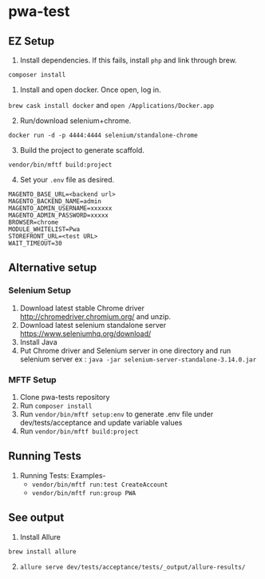 # pwa-test

## EZ Setup

1. Install dependencies. If this fails, install `php` and link through brew.

`composer install`

1. Install and open docker. Once open, log in.

`brew cask install docker` and `open /Applications/Docker.app`

2. Run/download selenium+chrome. 

`docker run -d -p 4444:4444 selenium/standalone-chrome`

3. Build the project to generate scaffold.

`vendor/bin/mftf build:project`

4. Set your `.env` file as desired.

```
MAGENTO_BASE_URL=<backend url>
MAGENTO_BACKEND_NAME=admin
MAGENTO_ADMIN_USERNAME=xxxxxx
MAGENTO_ADMIN_PASSWORD=xxxxx
BROWSER=chrome
MODULE_WHITELIST=Pwa
STOREFRONT_URL=<test URL>
WAIT_TIMEOUT=30
```

## Alternative setup

### Selenium Setup
1. Download latest stable Chrome driver http://chromedriver.chromium.org/  and unzip.
2. Download latest selenium standalone server https://www.seleniumhq.org/download/
3. Install Java
4. Put Chrome driver and Selenium server in one directory and run selenium server ex : `java -jar selenium-server-standalone-3.14.0.jar`

### MFTF Setup
1. Clone pwa-tests repository
2. Run `composer install`
3. Run `vendor/bin/mftf setup:env` to generate .env file under dev/tests/acceptance and update variable values
4. Run `vendor/bin/mftf build:project`

## Running Tests
1. Running Tests: Examples-
    * `vendor/bin/mftf run:test CreateAccount`
    * `vendor/bin/mftf run:group PWA`

## See output

1. Install Allure

`brew install allure`

2. `allure serve dev/tests/acceptance/tests/_output/allure-results/`

